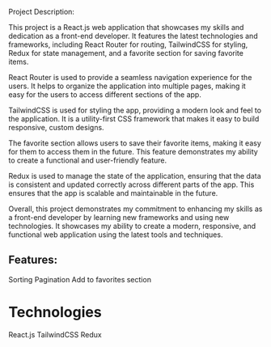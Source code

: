 Project Description:

This project is a React.js web application that showcases my skills and dedication as a front-end developer. It features the latest technologies and frameworks, including React Router for routing, TailwindCSS for styling, Redux for state management, and a favorite section for saving favorite items.

React Router is used to provide a seamless navigation experience for the users. It helps to organize the application into multiple pages, making it easy for the users to access different sections of the app.

TailwindCSS is used for styling the app, providing a modern look and feel to the application. It is a utility-first CSS framework that makes it easy to build responsive, custom designs.

The favorite section allows users to save their favorite items, making it easy for them to access them in the future. This feature demonstrates my ability to create a functional and user-friendly feature.

Redux is used to manage the state of the application, ensuring that the data is consistent and updated correctly across different parts of the app. This ensures that the app is scalable and maintainable in the future.

Overall, this project demonstrates my commitment to enhancing my skills as a front-end developer by learning new frameworks and using new technologies. It showcases my ability to create a modern, responsive, and functional web application using the latest tools and techniques.




## Features:
 Sorting
 Pagination
 Add to favorites section

# Technologies
React.js
TailwindCSS
Redux
